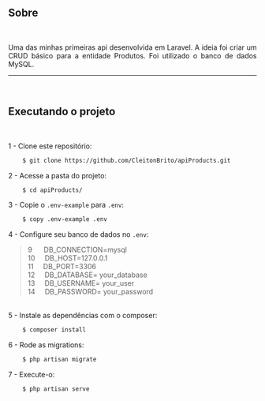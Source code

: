 ## Sobre
<br />

<p align="justify">
Uma das minhas primeiras api desenvolvida em Laravel. A ideia foi criar um CRUD básico para a entidade Produtos. Foi utilizado o banco de dados MySQL.
</p>

<hr />
<br />

## Executando o projeto
<br />

<span>1 - Clone este repositório:</span>

```bash
    $ git clone https://github.com/CleitonBrito/apiProducts.git
```

<span>2 - Acesse a pasta do projeto:</span>

```bash
    $ cd apiProducts/
```

<span>3 - Copie o `.env-example` para `.env`:</span>

```bash
    $ copy .env-example .env
```

<span>4 - Configure seu banco de dados no `.env`:</span>

> 9 &nbsp;&nbsp;&nbsp;&nbsp; DB_CONNECTION=mysql <br>
> 10 &nbsp;&nbsp;&nbsp; DB_HOST=127.0.0.1 <br>
> 11 &nbsp;&nbsp;&nbsp; DB_PORT=3306 <br>
> 12 &nbsp;&nbsp;&nbsp; DB_DATABASE= your_database <br>
> 13 &nbsp;&nbsp;&nbsp; DB_USERNAME= your_user<br>
> 14 &nbsp;&nbsp;&nbsp; DB_PASSWORD= your_password <br>

<br>
<span>5 - Instale as dependências com o composer:</span>

```bash
    $ composer install
```

<span>6 - Rode as migrations:</span>

```bash
    $ php artisan migrate
```

<span>7 - Execute-o:</span>

```bash
    $ php artisan serve
```

<br />
<br />
